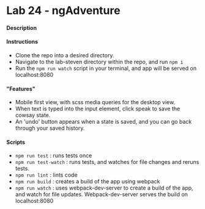 # Lab 24 - ngAdventure

#### Description



#### Instructions

- Clone the repo into a desired directory.
- Navigate to the lab-steven directory within the repo, and run ```npm i```
- Run the ```npm run watch``` script in your terminal, and app will be served on localhost:8080

#### "Features"

- Mobile first view, with scss media queries for the desktop view.
- When text is typed into the input element, click speak to save the cowsay state.
- An 'undo' button appears when a state is saved, and you can go back through your saved history.

#### Scripts

- ```npm run test``` : runs tests once
- ```npm run test-watch``` : runs tests, and watches for file changes and reruns tests.
- ```npm run lint``` : lints code
- ```npm run build``` : creates a build of the app using webpack
- ```npm run watch``` : uses webpack-dev-server to create a build of the app, and watch for file updates. Webpack-dev-server serves the build on localhost:8080

